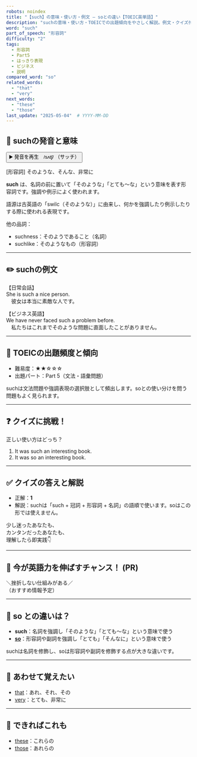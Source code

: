 ```yaml
---
robots: noindex
title: "【such】の意味・使い方・例文 ― soとの違い【TOEIC英単語】"
description: "suchの意味・使い方・TOEICでの出題傾向をやさしく解説。例文・クイズ付きでsoとの違いもわかりやすく学べます。"
word: "such"
part_of_speech: "形容詞"
difficulty: "2"
tags:
  - 形容詞
  - Part5
  - はっきり表現
  - ビジネス
  - 説明
compared_word: "so"
related_words:
  - "that"
  - "very"
next_words:
  - "these"
  - "those"
last_update: "2025-05-04"  # YYYY-MM-DD
---
```


## 🔰 suchの発音と意味

<button class="play-audio" onclick="playTTS('such')">
  <span class="play-audio-main">
    ▶️ 発音を再生　/sʌtʃ/
  </span>
  <span class="play-audio-sub">
    （サッチ）
  </span>
</button>

[形容詞] そのような、そんな、非常に

**such** は、名詞の前に置いて「そのような」「とても～な」という意味を表す形容詞です。強調や例示によく使われます。

語源は古英語の「swilc（そのような）」に由来し、何かを強調したり例示したりする際に使われる表現です。

他の品詞：  
- suchness：そのようであること（名詞）
- suchlike：そのようなもの（形容詞）

---

## ✏️ suchの例文

【日常会話】  
She is such a nice person.  
　彼女は本当に素敵な人です。

【ビジネス英語】  
We have never faced such a problem before.  
　私たちはこれまでそのような問題に直面したことがありません。

---

## 🎯 TOEICの出題頻度と傾向

- 難易度：★★☆☆☆
- 出題パート：Part 5（文法・語彙問題）

suchは文法問題や強調表現の選択肢として頻出します。soとの使い分けを問う問題もよく見られます。

---

## ❓ クイズに挑戦！

正しい使い方はどっち？

1. It was such an interesting book.  
2. It was so an interesting book.

---

## ✅ クイズの答えと解説

- 正解：**1**
- 解説：suchは「such + 冠詞 + 形容詞 + 名詞」の語順で使います。soはこの形では使えません。

少し迷ったあなたも、  
カンタンだったあなたも、  
理解したら即実践👇️

---

## 🚀 今が英語力を伸ばすチャンス！ (PR)

<div class="info-center">
＼挫折しない仕組みがある／<br>  
（おすすめ情報予定）
</div>

---

## 🤔  so との違いは？

- **such**：名詞を強調し「そのような」「とても～な」という意味で使う
- **[so](/so)**：形容詞や副詞を強調し「とても」「そんなに」という意味で使う

suchは名詞を修飾し、soは形容詞や副詞を修飾する点が大きな違いです。

---

## 🧩 あわせて覚えたい

- [that](/that)：あれ、それ、その
- [very](/very)：とても、非常に

---

## 📖 できればこれも

- [these](/these)：これらの
- [those](/those)：あれらの

<!-- cvid: aid23_bid35 -->

